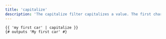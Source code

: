 ```yaml
---
title: 'capitalize'
description: 'The capitalize filter capitalizes a value. The first character will be uppercase, all others lowercase.'
---
```


```canvas {% process=false %}
{{ 'my first car' | capitalize }}
{# outputs 'My first car' #}
```

